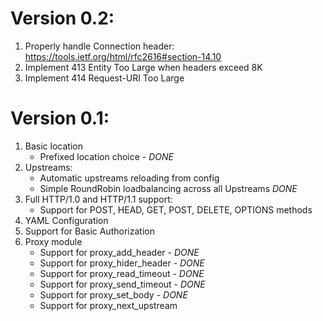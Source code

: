 # Version 0.2:

1. Properly handle Connection header: https://tools.ietf.org/html/rfc2616#section-14.10
2. Implement 413 Entity Too Large when headers exceed 8K
3. Implement 414 Request-URI Too Large

# Version 0.1: 

1. Basic location
    * Prefixed location choice - *DONE*
2. Upstreams:
    * Automatic upstreams reloading from config
    * Simple RoundRobin loadbalancing across all Upstreams  *DONE*
3. Full HTTP/1.0 and HTTP/1.1 support:
    * Support for POST, HEAD, GET, POST, DELETE, OPTIONS methods
4. YAML Configuration
6. Support for Basic Authorization
7. Proxy module
    * Support for proxy_add_header - *DONE*
    * Support for proxy_hider_header - *DONE*
    * Support for proxy_read_timeout - *DONE*
    * Support for proxy_send_timeout - *DONE*
    * Support for proxy_set_body - *DONE*
    * Support for proxy_next_upstream 

